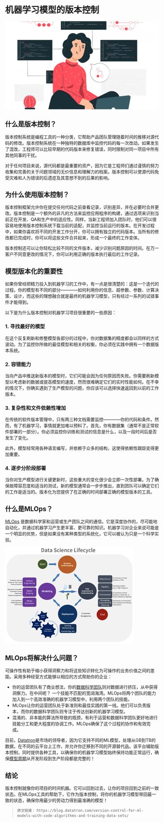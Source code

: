 # 机器学习模型的版本控制

![](../img/VersionControl.jpg)

## **什么是版本控制？**

版本控制系统是编程工具的一种分类，它帮助产品团队管理随着时间的推移对源代码的修改。版本控制系统在一种独特的数据库中监控代码的每一次改动。如果发生了混改，工程师可以比较早期的代码版本来修复错误，同时限制对同一项目中所有其他同事的干扰。

对于任何项目来说，源代码都是最重要的资产，因为它是工程师们通过谨慎的努力收集和完善的关于问题领域的无价信息和理解力的档案。版本控制可以使源代码免受灾难和人为错误的后遗症及其意想不到的后果的影响。

## **为什么使用版本控制？**

版本控制框架允许你在提交任何代码之前查看记录，识别差异，并在必要时合并更改。版本控制是一个额外的非凡的方法来监控应用程序的构建，通过选项来识别当前正在开发、QA和生产中的适应性。同样，当新工程师加入团队时，他们可以很容易地使用版本控制系统下载当前的适配，并监控当前运行的版本。在开发过程中，如果你喜欢将不同的开发工作分开，你可以拥有独立的代码版本。当所有的修改都已完成时，你可以将这些文件合并起来，形成一个最终的工作变体。

版本控制还可以让你轻松比较不同的文件版本，减少识别问题原因的时间。在万一客户不同意更改的情况下，你可以利用正确的版本执行最后的工作记录。

## **模型版本化的重要性**

如果你曾经把精力投入到机器学习的工作中，有一点是很清楚的：这是一个迭代的过程。你的模型有不同的部分————如何利用你的信息、超参数、参数、计算决策、设计，而这些的理想融合就是最终的机器学习模型，只有经过一系列的试错事件才能得到。

以下是为什么版本控制对机器学习项目很重要的一些原因：

### **1. 寻找最好的模型**

在这个反复刷新和修整模型各部分的过程中，你对数据集的精度都会以同样的方式波动。为了监控你所做的最佳模型和相关的权衡，你必须在实践中拥有一个数据版本系统。

### **2. 容错能力**

当向产品中推送新版本的模型时，它们可能会因为任何原因而失败。你需要刷新模型以考虑新的数据或提高模型的速度，然而很难确定它们的实时性能如何。在不幸的情况下，你确实遇到了生产模型的问题，你应该可以选择快速返回到以前的工作版本。

### **3. 复杂性和文件依赖性增加**

在传统的软件版本管理中，只有两三种文档需要监控————你的代码和条件。然而，有了机器学习，事情就更加难以预料了。首先，你有数据集（通常不是正常软件部署的一部分）。你必须监控你训练和测试的信息是什么，以及一段时间后是否发生了变化。

此外，模型经常用各种语言编写，并依赖于众多的结构，这使得依赖性跟踪变得更加重要。

### **4. 逐步分阶段部署**

当你对生产模型进行关键更新时，这些重大的变化很少会立即一次性部署。为了确保故障容忍度和适当的测试，新的模型通常会一步步推出，直到团队可以确定它们的工作是适当的。版本化为您提供了在正确的时间部署正确的模型版本的工具。

## **什么是MLOps？**

[MLOps](https://blog.datatron.com/growth-mlops/) 是数据科学家和运营或生产团队之间的通信。它是深度协作的，尽可能地自动化，并通过机器学习产生更丰富、更可靠的知识。机器学习对企业来说可能是一个明显的优势，但是如果没有某种类型的系统化，它可以被认为只是一个科学实验。

![](../img/DataScienceLifeCycle.png)

## **MLOps将解决什么问题？**

可操作性有助于缩小获得洞察力和将这些知识转化为可操作的业务价值之间的差距。采用多种经营方式能够以相应的方式帮助你的企业：

- 你的运营团队有了商业想法，你的[数据科学团队](https://blog.datatron.com/data-scientist-in-the-new-era/)则对数据进行挤压，从中获得洞察力。在中间呢？ 一个技能不匹配的宽阔海湾。MLOps将两个团队的能力加入到一个高效准确的机器学习模型中，利用两个团队的技能。
- MLOps让你的运营团队处于新准则和最佳实践的第一线。他们可以负责版本，而你的数据科学团队则专注于传达创新的机器学习模型。
- 混淆的、非本能的算法所导致的瓶颈，有利于运营和数据科学团队更好地进行技能分工和更大程度的协调工作。MLOps确保了这个过程的协作和有效完成。

目前，[Datatron](https://www.datatron.com/)是市场的领导者，因为它支持不同的ML模型，处理从GB到TB的数据，在不同的云平台上工作，并允许你迁移到不同的开源替代品。该平台辅助版本控制，同时提供各种工具，以确保你的机器学习模型始终保持功能正常运行，确保[模型周期](https://blog.datatron.com/walkthrough-of-ml-life-cycle/)从开发阶段到生产阶段都是完整的！

## **结论**

版本控制就像你的项目的时间机器。它可以回到过去，让你的项目回到之前的一致状态。在MLOps工具的帮助下，它作为版本控制，将你的机器学习模型带回最一致的状态，确保你用最少的劳动力得到最准确的模型！

> `原文链接：`
> `https://blog.datatron.com/version-control-for-ml-models-with-code-algorithms-and-training-data-sets/`
